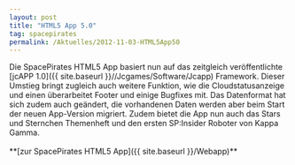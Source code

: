 ```yaml
---
layout: post
title: "HTML5 App 5.0"
tag: spacepirates
permalink: /Aktuelles/2012-11-03-HTML5App50
---
```


<p><img alt="" class="floatleft" src="{{ site.baseurl }}/assets/pics/spacepirates/webapp-small.png" />Die SpacePirates HTML5 App basiert nun auf das zeitgleich veröffentlichte [jcAPP 1.0]({{ site.baseurl }}//Jcgames/Software/Jcapp) Framework. Dieser Umstieg bringt zugleich auch weitere Funktion, wie die Cloudstatusanzeige und einen überarbeitet Footer und einige Bugfixes mit. Das Datenformat hat sich zudem auch geändert, die vorhandenen Daten werden aber beim Start der neuen App-Version migriert. Zudem bietet die App nun auch das Stars und Sternchen Themenheft und den ersten SP:Insider Roboter von Kappa Gamma.<br/>
<br/>
**[zur SpacePirates HTML5 App]({{ site.baseurl }}/Webapp)**</p>

